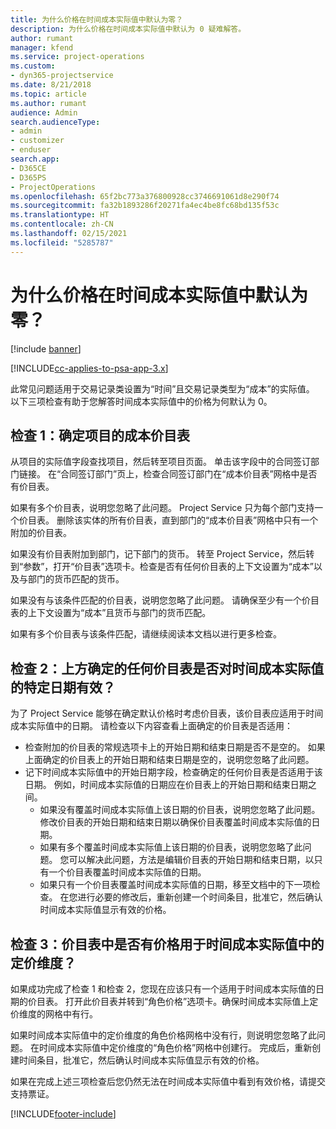 ```yaml
---
title: 为什么价格在时间成本实际值中默认为零？
description: 为什么价格在时间成本实际值中默认为 0 疑难解答。
author: rumant
manager: kfend
ms.service: project-operations
ms.custom:
- dyn365-projectservice
ms.date: 8/21/2018
ms.topic: article
ms.author: rumant
audience: Admin
search.audienceType:
- admin
- customizer
- enduser
search.app:
- D365CE
- D365PS
- ProjectOperations
ms.openlocfilehash: 65f2bc773a376800928cc3746691061d8e290f74
ms.sourcegitcommit: fa32b1893286f20271fa4ec4be8fc68bd135f53c
ms.translationtype: HT
ms.contentlocale: zh-CN
ms.lasthandoff: 02/15/2021
ms.locfileid: "5285787"
---
```

# <a name="why-is-the-price-defaulting-to-zero-on-time-cost-actuals"></a>为什么价格在时间成本实际值中默认为零？

[!include [banner](../includes/psa-now-project-operations.md)]

[!INCLUDE[cc-applies-to-psa-app-3.x](../includes/cc-applies-to-psa-app-3x.md)]

此常见问题适用于交易记录类设置为“时间”且交易记录类型为“成本”的实际值。 以下三项检查有助于您解答时间成本实际值中的价格为何默认为 0。
 
## <a name="check-1-identify-the-cost-price-list-for-the-project"></a>检查 1：确定项目的成本价目表

从项目的实际值字段查找项目，然后转至项目页面。 单击该字段中的合同签订部门链接。 在“合同签订部门”页上，检查合同签订部门在“成本价目表”网格中是否有价目表。

如果有多个价目表，说明您忽略了此问题。 Project Service 只为每个部门支持一个价目表。 删除该实体的所有价目表，直到部门的“成本价目表”网格中只有一个附加的价目表。

如果没有价目表附加到部门，记下部门的货币。 转至 Project Service，然后转到“参数”，打开“价目表”选项卡。检查是否有任何价目表的上下文设置为“成本”以及与部门的货币匹配的货币。
 
如果没有与该条件匹配的价目表，说明您忽略了此问题。 请确保至少有一个价目表的上下文设置为“成本”且货币与部门的货币匹配。

如果有多个价目表与该条件匹配，请继续阅读本文档以进行更多检查。

## <a name="check-2-are-any-of-the-price-lists-identified-above-valid-for-the-specific-date-of-the-time-cost-actual"></a>检查 2：上方确定的任何价目表是否对时间成本实际值的特定日期有效？

为了 Project Service 能够在确定默认价格时考虑价目表，该价目表应适用于时间成本实际值中的日期。 请检查以下内容查看上面确定的价目表是否适用：

- 检查附加的价目表的常规选项卡上的开始日期和结束日期是否不是空的。 如果上面确定的价目表上的开始日期和结束日期是空的，说明您忽略了此问题。 
- 记下时间成本实际值中的开始日期字段，检查确定的任何价目表是否适用于该日期。 例如，时间成本实际值的日期应在价目表上的开始日期和结束日期之间。 
    - 如果没有覆盖时间成本实际值上该日期的价目表，说明您忽略了此问题。 修改价目表的开始日期和结束日期以确保价目表覆盖时间成本实际值的日期。 
    - 如果有多个覆盖时间成本实际值上该日期的价目表，说明您忽略了此问题。 您可以解决此问题，方法是编辑价目表的开始日期和结束日期，以只有一个价目表覆盖时间成本实际值的日期。 
    - 如果只有一个价目表覆盖时间成本实际值的日期，移至文档中的下一项检查。
在您进行必要的修改后，重新创建一个时间条目，批准它，然后确认时间成本实际值显示有效的价格。

## <a name="check-3-is-there-a-price-in-the-price-list-for-the-pricing-dimensions-on-the-time-cost-actual"></a>检查 3：价目表中是否有价格用于时间成本实际值中的定价维度？

如果成功完成了检查 1 和检查 2，您现在应该只有一个适用于时间成本实际值的日期的价目表。 打开此价目表并转到“角色价格”选项卡。确保时间成本实际值上定价维度的网格中有行。

如果时间成本实际值中的定价维度的角色价格网格中没有行，则说明您忽略了此问题。 在时间成本实际值中定价维度的“角色价格”网格中创建行。 完成后，重新创建时间条目，批准它，然后确认时间成本实际值显示有效的价格。
 
如果在完成上述三项检查后您仍然无法在时间成本实际值中看到有效价格，请提交支持票证。





[!INCLUDE[footer-include](../includes/footer-banner.md)]